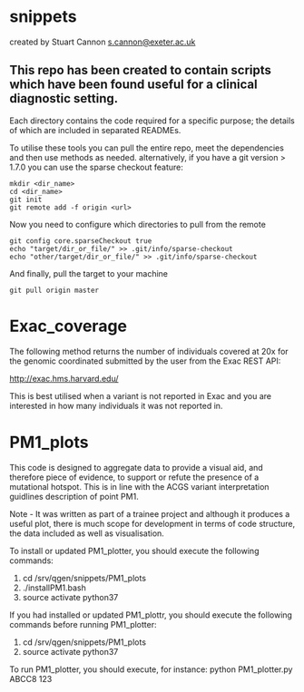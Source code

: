 # snippets

created by Stuart Cannon s.cannon@exeter.ac.uk

## This repo has been created to contain scripts which have been found useful for a clinical diagnostic setting.
Each directory contains the code required for a specific purpose; the details of which are included in separated READMEs.

To utilise these tools you can pull the entire repo, meet the dependencies and then use methods as needed. 
alternatively, if you have a git version > 1.7.0 you can use the sparse checkout feature:

    mkdir <dir_name>
    cd <dir_name>
    git init
    git remote add -f origin <url>

Now you need to configure which directories to pull from the remote

    git config core.sparseCheckout true
    echo "target/dir_or_file/" >> .git/info/sparse-checkout
    echo "other/target/dir_or_file/" >> .git/info/sparse-checkout

And finally, pull the target to your machine

    git pull origin master

# Exac_coverage

The following method returns the number of individuals covered at 20x for the genomic coordinated submitted by the user
from the Exac REST API:

http://exac.hms.harvard.edu/

This is best utilised when a variant is not reported in Exac and you are interested in how many individuals it was not reported in.

# PM1_plots

This code is designed to aggregate data to provide a visual aid, and therefore piece of evidence, to support or refute the presence of a mutational hotspot.
This is in line with the ACGS variant interpretation guidlines description of point PM1. 

Note - It was written as part of a trainee project and although it produces a useful plot, there is much scope for development in terms of code structure,
the data included as well as visualisation.

To install or updated PM1_plotter, you should execute the following commands:
1. cd /srv/qgen/snippets/PM1_plots
2. ./installPM1.bash
3. source activate python37

If you had installed or updated PM1_plottr, you should execute the following commands before running PM1_plotter:
1. cd /srv/qgen/snippets/PM1_plots
2. source activate python37

To run PM1_plotter, you should execute, for instance:
python PM1_plotter.py ABCC8 123
